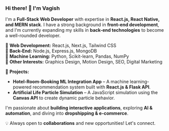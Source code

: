 ### Hi there! 👋 I'm Vagish

I'm a **Full-Stack Web Developer** with expertise in **React.js, React Native, and MERN stack**. I have a strong background in **front-end development**, and I'm currently expanding my skills in **back-end technologies** to become a well-rounded developer.  

🔹 **Web Development:** React.js, Next.js, Tailwind CSS  
🔹 **Back-End:** Node.js, Express.js, MongoDB  
🔹 **Machine Learning:** Python, Scikit-learn, Pandas, NumPy  
🔹 **Other Interests:** Graphics Design, Motion Design, SEO, Digital Marketing  

🚀 **Projects:**  
- **Hotel-Room-Booking ML Integration App** – A machine learning-powered recommendation system built with **React.js & Flask API**.  
- **Artificial Life Particle Simulation** – A JavaScript simulation using the **Canvas API** to create dynamic particle behavior.  

I'm passionate about **building interactive applications**, exploring **AI & automation**, and diving into **dropshipping & e-commerce**.  

💡 Always open to **collaborations** and new opportunities! Let's connect.  




<!---
- 👋 Hi, I’m @VagishM6
- 👀 Interested in Software Development 💻 & Information Security ☠️
- ⚡️ Fun Fact: ❤️🎮
- 🖊️ _Only at the precipice do we evolve_
--->

<!---
VagishM6/VagishM6 is a ✨ special ✨ repository because its `README.md` (this file) appears on your GitHub profile.
You can click the Preview link to take a look at your changes.
--->



